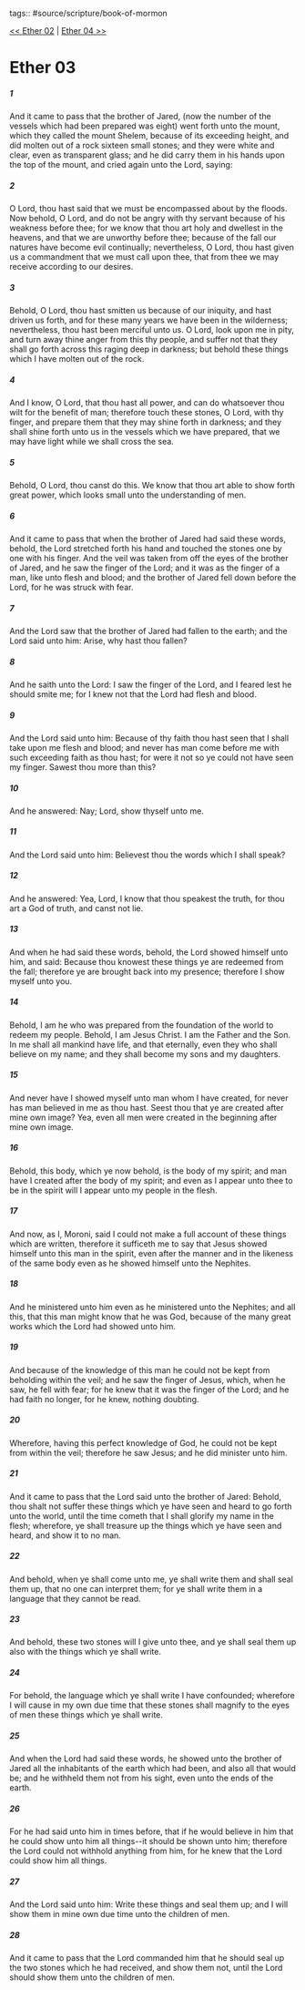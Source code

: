 tags:: #source/scripture/book-of-mormon

[<< Ether 02](/Book_of_Mormon/14_Ether/Ether_02.md) | [Ether 04 >>](/Book_of_Mormon/14_Ether/Ether_04.md)

# Ether 03

##### 1

And it came to pass that the brother of Jared, (now the number of the vessels which had been prepared was eight) went forth unto the mount, which they called the mount Shelem, because of its exceeding height, and did molten out of a rock sixteen small stones; and they were white and clear, even as transparent glass; and he did carry them in his hands upon the top of the mount, and cried again unto the Lord, saying:

##### 2

O Lord, thou hast said that we must be encompassed about by the floods. Now behold, O Lord, and do not be angry with thy servant because of his weakness before thee; for we know that thou art holy and dwellest in the heavens, and that we are unworthy before thee; because of the fall our natures have become evil continually; nevertheless, O Lord, thou hast given us a commandment that we must call upon thee, that from thee we may receive according to our desires.

##### 3

Behold, O Lord, thou hast smitten us because of our iniquity, and hast driven us forth, and for these many years we have been in the wilderness; nevertheless, thou hast been merciful unto us. O Lord, look upon me in pity, and turn away thine anger from this thy people, and suffer not that they shall go forth across this raging deep in darkness; but behold these things which I have molten out of the rock.

##### 4

And I know, O Lord, that thou hast all power, and can do whatsoever thou wilt for the benefit of man; therefore touch these stones, O Lord, with thy finger, and prepare them that they may shine forth in darkness; and they shall shine forth unto us in the vessels which we have prepared, that we may have light while we shall cross the sea.

##### 5

Behold, O Lord, thou canst do this. We know that thou art able to show forth great power, which looks small unto the understanding of men.

##### 6

And it came to pass that when the brother of Jared had said these words, behold, the Lord stretched forth his hand and touched the stones one by one with his finger. And the veil was taken from off the eyes of the brother of Jared, and he saw the finger of the Lord; and it was as the finger of a man, like unto flesh and blood; and the brother of Jared fell down before the Lord, for he was struck with fear.

##### 7

And the Lord saw that the brother of Jared had fallen to the earth; and the Lord said unto him: Arise, why hast thou fallen?

##### 8

And he saith unto the Lord: I saw the finger of the Lord, and I feared lest he should smite me; for I knew not that the Lord had flesh and blood.

##### 9

And the Lord said unto him: Because of thy faith thou hast seen that I shall take upon me flesh and blood; and never has man come before me with such exceeding faith as thou hast; for were it not so ye could not have seen my finger. Sawest thou more than this?

##### 10

And he answered: Nay; Lord, show thyself unto me.

##### 11

And the Lord said unto him: Believest thou the words which I shall speak?

##### 12

And he answered: Yea, Lord, I know that thou speakest the truth, for thou art a God of truth, and canst not lie.

##### 13

And when he had said these words, behold, the Lord showed himself unto him, and said: Because thou knowest these things ye are redeemed from the fall; therefore ye are brought back into my presence; therefore I show myself unto you.

##### 14

Behold, I am he who was prepared from the foundation of the world to redeem my people. Behold, I am Jesus Christ. I am the Father and the Son. In me shall all mankind have life, and that eternally, even they who shall believe on my name; and they shall become my sons and my daughters.

##### 15

And never have I showed myself unto man whom I have created, for never has man believed in me as thou hast. Seest thou that ye are created after mine own image? Yea, even all men were created in the beginning after mine own image.

##### 16

Behold, this body, which ye now behold, is the body of my spirit; and man have I created after the body of my spirit; and even as I appear unto thee to be in the spirit will I appear unto my people in the flesh.

##### 17

And now, as I, Moroni, said I could not make a full account of these things which are written, therefore it sufficeth me to say that Jesus showed himself unto this man in the spirit, even after the manner and in the likeness of the same body even as he showed himself unto the Nephites.

##### 18

And he ministered unto him even as he ministered unto the Nephites; and all this, that this man might know that he was God, because of the many great works which the Lord had showed unto him.

##### 19

And because of the knowledge of this man he could not be kept from beholding within the veil; and he saw the finger of Jesus, which, when he saw, he fell with fear; for he knew that it was the finger of the Lord; and he had faith no longer, for he knew, nothing doubting.

##### 20

Wherefore, having this perfect knowledge of God, he could not be kept from within the veil; therefore he saw Jesus; and he did minister unto him.

##### 21

And it came to pass that the Lord said unto the brother of Jared: Behold, thou shalt not suffer these things which ye have seen and heard to go forth unto the world, until the time cometh that I shall glorify my name in the flesh; wherefore, ye shall treasure up the things which ye have seen and heard, and show it to no man.

##### 22

And behold, when ye shall come unto me, ye shall write them and shall seal them up, that no one can interpret them; for ye shall write them in a language that they cannot be read.

##### 23

And behold, these two stones will I give unto thee, and ye shall seal them up also with the things which ye shall write.

##### 24

For behold, the language which ye shall write I have confounded; wherefore I will cause in my own due time that these stones shall magnify to the eyes of men these things which ye shall write.

##### 25

And when the Lord had said these words, he showed unto the brother of Jared all the inhabitants of the earth which had been, and also all that would be; and he withheld them not from his sight, even unto the ends of the earth.

##### 26

For he had said unto him in times before, that if he would believe in him that he could show unto him all things--it should be shown unto him; therefore the Lord could not withhold anything from him, for he knew that the Lord could show him all things.

##### 27

And the Lord said unto him: Write these things and seal them up; and I will show them in mine own due time unto the children of men.

##### 28

And it came to pass that the Lord commanded him that he should seal up the two stones which he had received, and show them not, until the Lord should show them unto the children of men.
